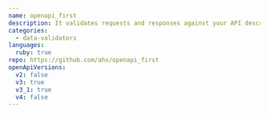 ```yaml
---
name: openapi_first
description: It validates requests and responses against your API description using rack middlewares or a low-level interface. It gives you access to request parameters that are parsed exactly as described in your API description and produces useful customizable error responses if request validation fails.
categories:
  - data-validators
languages:
  ruby: true
repo: https://github.com/ahx/openapi_first
openApiVersions:
  v2: false
  v3: true
  v3_1: true
  v4: false
---
```

